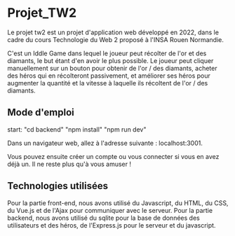 # Projet_TW2

Le projet tw2 est un projet d'application web développé en 2022, dans le cadre du cours Technologie du Web 2 proposé à l'INSA Rouen Normandie.

C'est un Iddle Game dans lequel le joueur peut récolter de l'or et des diamants, le but étant d'en avoir le plus possible. Le joueur peut cliquer manuellement sur un bouton pour obtenir de l'or / des diamants, acheter des héros qui en récolteront passivement, et améliorer ses héros pour augmenter la quantité et la vitesse à laquelle ils récoltent de l'or / des diamants.

## Mode d'emploi

start:
"cd backend"
"npm install"
"npm run dev"

Dans un navigateur web, allez à l'adresse suivante : localhost:3001.

Vous pouvez ensuite créer un compte ou vous connecter si vous en avez déjà un. Il ne reste plus qu'à vous amuser !

## Technologies utilisées

Pour la partie front-end, nous avons utilisé du Javascript, du HTML, du CSS, du Vue.js et de l'Ajax pour communiquer avec le serveur. 
Pour la partie backend, nous avons utilisé du sqlite pour la base de données des utilisateurs et des héros, de l'Express.js pour le serveur et du javascript.

